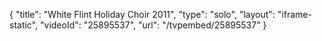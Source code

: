 {
    "title": "White Flint Holiday Choir 2011",
    "type": "solo",
    "layout": "iframe-static",
    "videoId": "25895537",
    "url": "\/tvpembed\/25895537"
}